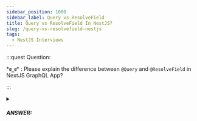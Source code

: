 ```yaml
---
sidebar_position: 1000
sidebar_label: Query vs ResolveField
title: Query vs ResolveField In NestJS?
slug: /query-vs-resolvefield-nestjs
tags:
  - NestJS Interviews
---
```


:::quest Question:

\***`ಠ_ಠ`**\* : 
Please explain the difference between `@Query` and `@ResolveField` in NextJS GraphQL App?

:::

<details>
  <summary><h5>ANSWER:</h5></summary>

  \***`◔̯◔`**\* : 
  `@ResolveField()` is like "sub-query", it is used for adding relationships reference.

  ### Example
  You have a query like this

  ``` {5}
  query {
      author {
          firstName
          lastName
          posts {
              title
              description
          }
      }
  }
  ```

  The posts field will be reference to independent `BlogEntity` type

  ```ts {9}
 @Resolver('Author')
  export class AuthorsResolver {
      @Query()
      async author(@Args('id') id: number) {
        return this.authorsService.findOneById(id);
      }

      // the field `posts` references to `BlogEntity` type
      @ResolveField(returns => [BlogEntity])
      // `@Parent()` is reference to current classs
      async posts(@Parent() author) {
        const { id } = author;
        return this.postsService.findAll({ authorId: id });
      }
  }
  ```

</details>